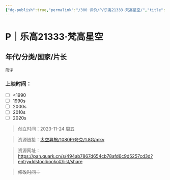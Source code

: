 ```yaml
---
{"dg-publish":true,"permalink":"/300 评价/P/乐高21333·梵高星空/","title":"乐高21333·梵高星空","tags":["M","分类"],"created":"2023-11-23T23:48:20.123+08:00","updated":"2024-01-12T12:02:56.806+08:00"}
---
```



# P｜乐高21333·梵高星空
## 年代/分类/国家/片长
	简评
### 上映时间：
- [ ] <1990
- [ ] 1990s
- [ ] 2000s
- [ ] 2010s
- [ ] 2020s

>创立时间：2023-11-24 周五

>资源链接：[太空异旅/1080P/夸克/1.8G/mkv](https://pan.quark.cn/s/494ab7867d654cb78afd6c9d5257cd3d?entry=ldstoolbooko#/list/share )

>资源网址：
>https://pan.quark.cn/s/494ab7867d654cb78afd6c9d5257cd3d?entry=ldstoolbooko#/list/share

>~~修改时间：~~



